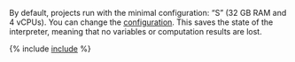By default, projects run with the minimal configuration: <q>S</q> (32 GB RAM and 4 vCPUs). You can change the [configuration](../../datasphere/concepts/configurations.md). This saves the state of the interpreter, meaning that no variables or computation results are lost.

{% include [include](saving-variables-warn.md) %}

